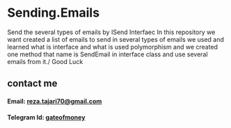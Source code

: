 # Sending.Emails
Send the several types of emails by ISend Interfaec
In this repository we want created a list of emails to send in several types of emails
we used and learned what is interface and what is used polymorphism and we created one 
method that name is SendEmail in interface class and use several emails from it./
Good Luck

## contact me
#### Email: reza.tajari70@gmail.com
#### Telegram Id: <a href="https://telegram.me/gateofmoney">gateofmoney</a>

